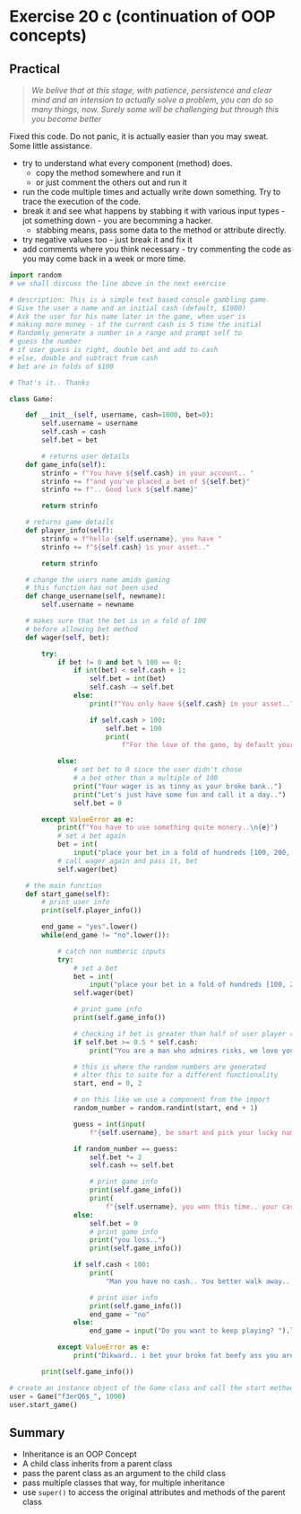 # Exercise 20 c (continuation of OOP concepts)

## Practical

> *We belive that at this stage, with patience, persistence and clear mind and an intension to actually solve a problem, you can do so many things, now. Surely some will be challenging but through this you become better*

Fixed this code. Do not panic, it is actually easier than you may sweat. Some little assistance.

* try to understand what every component (method) does.
    - copy the method somewhere and run it
    - or just comment the others out and run it
* run the code multiple times and actually write down something. Try to trace the execution of the code.
* break it and see what happens by stabbing it with various input types - jot something down - you are becomming a hacker.
    - stabbing means, pass some data to the method or attribute directly.
* try negative values too - just break it and fix it
* add comments where you think necessary - try commenting the code as you may come back in a week or more time.

``` Python
import random  
# we shall discuss the line above in the next exercise

# description: This is a simple text based console gambling game.
# Give the user a name and an initial cash (default, $1000)
# Ask the user for his name later in the game, when user is
# making more money - if the current cash is 5 time the initial
# Randomly generate a number in a range and prompt self to
# guess the number
# if user guess is right, double bet and add to cash
# else, double and subtract from cash
# bet are in folds of $100

# That's it.. Thanks

class Game:

    def __init__(self, username, cash=1000, bet=0):
        self.username = username
        self.cash = cash
        self.bet = bet

        # returns user details
    def game_info(self):
        strinfo = f"You have ${self.cash} in your account.. "
        strinfo += f"and you've placed a bet of ${self.bet}"
        strinfo += f".. Good luck ${self.name}"

        return strinfo

    # returns game details
    def player_info(self):
        strinfo = f"hello {self.username}, you have "
        strinfo += f"${self.cash} is your asset.."

        return strinfo

    # change the users name amids gaming
    # this function has not been used
    def change_username(self, newname):
        self.username = newname

    # makes sure that the bet is in a fold of 100
    # before allowing bet method
    def wager(self, bet):

        try:
            if bet != 0 and bet % 100 == 0:
                if int(bet) < self.cash + 1:
                    self.bet = int(bet)
                    self.cash -= self.bet
                else:
                    print(f"You only have ${self.cash} in your asset..")

                    if self.cash > 100:
                        self.bet = 100
                        print(
                            f"For the love of the game, by default your bet is ${self.bet}")

            else:
                # set bet to 0 since the user didn't chose
                # a bet other than a multiple of 100
                print("Your wager is as tinny as your broke bank..")
                print("Let's just have some fun and call it a day..")
                self.bet = 0

        except ValueError as e:
            print(f"You have to use something quite monery..\n{e}")
            # set a bet again
            bet = int(
                input("place your bet in a fold of hundreds [100, 200, 300, ...]: "))
            # call wager again and pass it, bet
            self.wager(bet)

    # the main function
    def start_game(self):
        # print user info
        print(self.player_info())

        end_game = "yes".lower()
        while(end_game != "no".lower()):

            # catch non numberic inputs
            try:
                # set a bet
                bet = int(
                    input("place your bet in a fold of hundreds [100, 200, 300, ...]: "))
                self.wager(bet)

                # print game info
                print(self.game_info())

                # checking if bet is greater than half of user player cash
                if self.bet >= 0.5 * self.cash:
                    print("You are a man who admires risks, we love you..")

                # this is where the random numbers are generated
                # alter this to suite for a different functionality
                start, end = 0, 2

                # on this like we use a component from the import
                random_number = random.randint(start, end + 1)

                guess = int(input(
                    f"{self.username}, be smart and pick your lucky number between {start} and {end}: "))

                if random_number == guess:
                    self.bet *= 2
                    self.cash += self.bet

                    # print game info
                    print(self.game_info())
                    print(
                        f"{self.username}, you won this time.. your cash is : {self.cash}")
                else:
                    self.bet = 0
                    # print game info
                    print("you loss..")
                    print(self.game_info())

                if self.cash < 100:
                    print(
                        "Man you have no cash.. You better walk away.. else i'd mob the dirty floor with your damn broke face..")

                    # print user info
                    print(self.game_info())
                    end_game = "no"
                else:
                    end_game = input("Do you want to keep playing? ").lower()

            except ValueError as e:
                print("Dikward.. i bet your broke fat beefy ass you are a cash crop.. start with a hundred and I will double it in addition..")

        print(self.game_info())

# create an instance object of the Game class and call the start method
user = Game("f3erQ6$_", 1000)
user.start_game()
```

## Summary

* Inheritance is an OOP Concept
* A child class inherits from a parent class
* pass the parent class as an argument to the child class
* pass multiple classes that way, for multiple inheritance
* use `super()` to access the original attributes and methods of the parent class

